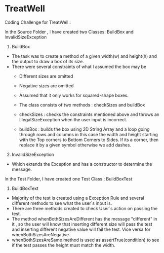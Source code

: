 # TreatWell
Coding Challenge for TreatWell :

In the Source Folder , I have created two Classes: BuildBox and InvalidSizeException

1) BuildBox

- The task was to create a method of a given width(w) and height(h) and the output to draw a box of its size.
- There were several constraints of what I assumed the box may be
  - Different sizes are omitted
  - Negative sizes are omitted
  - Assumed that it only works for squared-shape boxes.
  
  - The class consists of two methods : checkSizes and buildBox
  - checkSizes : checks the constraints mentioned above and throws an IllegalSizeException when the user input is incorrect.
  - buildBox : builds the box using 2D String Array and a loop going through rows and columns in this case the width and height
             starting with the Top corners to Bottom Corners to Sides. If its a corner, then replace it by a given symbol otherwise we                add dashes.
  
2) InvalidSizeException

- Which extends the Exception and has a constructor to determine the message.

In the Test Folder, I have created one Test Class : BuildBoxTest

1) BuildBoxText

- Majority of the test is created using a Exception Rule and several different methods to see what the user`s input is.
- There are three methods created to check User`s action on passing the test.
- The method whenBothSizesAreDifferent has the message "different" in it , so the user will know that inserting different size will pass the test and inserting different negative value will fail the test. Vice versa for whenBothSizesAreNegative
- whenBothSizesAreSame method is used as assertTrue(condition) to see if the test passes the height must match the width.




